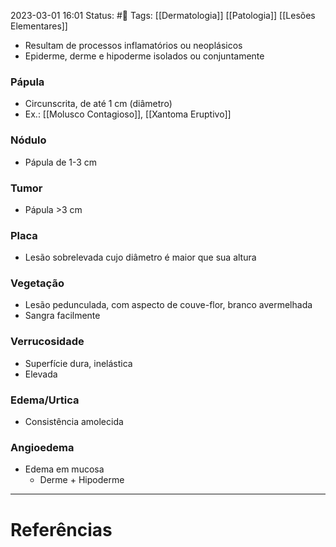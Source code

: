2023-03-01 16:01
Status: #🌱 
Tags: [[Dermatologia]] [[Patologia]] [[Lesões Elementares]]
<br/>
- Resultam de processos inflamatórios ou neoplásicos
- Epiderme, derme e hipoderme isolados ou conjuntamente
### Pápula
- Circunscrita, de até 1 cm (diâmetro)
- Ex.: [[Molusco Contagioso]], [[Xantoma Eruptivo]]
### Nódulo
- Pápula de 1-3 cm
### Tumor
- Pápula >3 cm
### Placa
- Lesão sobrelevada cujo diâmetro é maior que sua altura
### Vegetação
- Lesão pedunculada, com aspecto de couve-flor, branco avermelhada
- Sangra facilmente
### Verrucosidade
- Superfície dura, inelástica
- Elevada
### Edema/Urtica
- Consistência amolecida
### Angioedema
- Edema em mucosa
	- Derme + Hipoderme
____
# Referências


